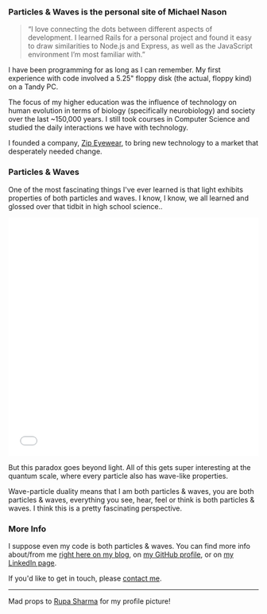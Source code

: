 ### Particles & Waves is the personal site of Michael Nason

> “I love connecting the dots between different aspects of development. I learned Rails for a personal project and found it easy to draw similarities to Node.js and Express, as well as the JavaScript environment I’m most familiar with.”


I have been programming for as long as I can remember. My first experience with code involved a 5.25" floppy disk (the actual, floppy kind) on a Tandy PC.

The focus of my higher education was the influence of technology on human evolution in terms of biology (specifically neurobiology) and society over the last ~150,000 years. I still took courses in Computer Science and studied the daily interactions we have with technology.

I founded a company, [Zip Eyewear](http://www.zipeyewear.com), to bring new technology to a market that desperately needed change.


### Particles & Waves


One of the most fascinating things I've ever learned is that light exhibits properties of both particles and waves. I know, I know, we all learned and glossed over that tidbit in high school science..

<iframe src="//commons.wikimedia.org/wiki/File:Wave-particle_duality.ogv?embedplayer=yes" width="100%" height="480px" frameborder="0" webkitAllowFullScreen mozallowfullscreen allowFullScreen></iframe>

But this paradox goes beyond light. All of this gets super interesting at the quantum scale, where every particle also has wave-like properties.

Wave-particle duality means that I am both particles & waves, you are both particles & waves, everything you see, hear, feel or think is both particles & waves. I think this is a pretty fascinating perspective.

### More Info

I suppose even my code is both particles & waves. You can find more info about/from me [right here on my blog](/blog/), on [my GitHub profile](https://github.com/nason), or on [my LinkedIn page](https://www.linkedin.com/in/michaelnason).

If you'd like to get in touch, please [contact me](/#contact).



* * *



Mad props to [Rupa Sharma](http://rupa.io) for my profile picture!
